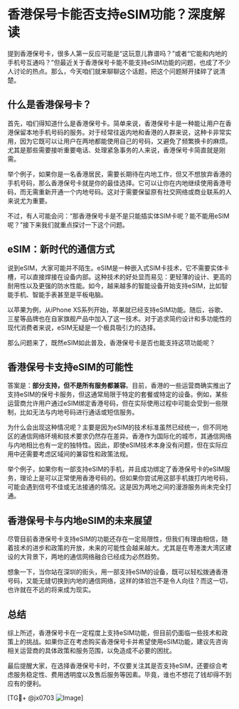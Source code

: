 # 香港保号卡能否支持eSIM功能？深度解读

提到香港保号卡，很多人第一反应可能是“这玩意儿靠谱吗？”或者“它能和内地的手机号互通吗？”但最近关于香港保号卡能不能支持eSIM功能的问题，也成了不少人讨论的热点。那么，今天咱们就来聊聊这个话题，把这个问题掰开揉碎了说清楚。

## 什么是香港保号卡？

首先，咱们得知道什么是香港保号卡。简单来说，香港保号卡是一种能让用户在香港保留本地手机号码的服务。对于经常往返内地和香港的人群来说，这种卡非常实用，因为它既可以让用户在两地都能使用自己的号码，又避免了频繁换卡的麻烦。尤其是那些需要接听重要电话、处理紧急事务的人来说，香港保号卡简直就是刚需。

举个例子，如果你是一名香港居民，需要长期待在内地工作，但又不想放弃香港的手机号码，那么香港保号卡就是你的最佳选择。它可以让你在内地继续使用香港号码，而无需重新开通一个内地号码。这对于需要保留原有社交网络或商业联系的人来说尤为重要。

不过，有人可能会问：“那香港保号卡是不是只能插实体SIM卡呢？能不能用eSIM呢？”接下来我们就重点探讨一下这个问题。

## eSIM：新时代的通信方式

说到eSIM，大家可能并不陌生。eSIM是一种嵌入式SIM卡技术，它不需要实体卡槽，可以直接焊接在设备内部。这种技术的好处显而易见：更轻薄的设计、更高的耐用性以及更强的防水性能。如今，越来越多的智能设备开始支持eSIM，比如智能手机、智能手表甚至是平板电脑。

以苹果为例，从iPhone XS系列开始，苹果就已经支持eSIM功能。随后，谷歌、三星等品牌也在自家旗舰产品中加入了这一技术。对于追求简约设计和多功能性的现代消费者来说，eSIM无疑是一个极具吸引力的选择。

那么问题来了，既然eSIM如此普及，香港保号卡是否也能支持这项功能呢？

## 香港保号卡支持eSIM的可能性

答案是：**部分支持，但不是所有服务都兼容**。目前，香港的一些运营商确实推出了支持eSIM的保号卡服务，但这通常局限于特定的套餐或特定的设备。例如，某些运营商允许用户通过eSIM绑定香港号码，但在实际使用过程中可能会受到一些限制，比如无法与内地号码进行通话或短信服务。

为什么会出现这种情况呢？主要是因为eSIM的技术标准虽然已经统一，但不同地区的通信网络环境和技术要求仍然存在差异。香港作为国际化的城市，其通信网络与内地相比也有一定的独特性。因此，即使eSIM技术本身没有问题，但在实际应用中还需要考虑区域间的兼容性和政策法规。

举个例子，如果你有一部支持eSIM的手机，并且成功绑定了香港保号卡的eSIM服务，理论上是可以正常使用香港号码的。但如果你尝试用这部手机拨打内地号码，可能会遇到信号不佳或无法接通的情况。这是因为两地之间的漫游服务尚未完全打通。

## 香港保号卡与内地eSIM的未来展望

尽管目前香港保号卡支持eSIM的功能还存在一定局限性，但我们有理由相信，随着技术的进步和政策的开放，未来的可能性会越来越大。尤其是在粤港澳大湾区建设的大背景下，两地的通信网络融合已经成为必然趋势。

想象一下，当你站在深圳的街头，用一部支持eSIM的设备，既可以轻松拨通香港号码，又能无缝切换到内地的通信网络，这样的体验岂不是令人向往？而这一切，也许就在不远的将来成为现实。

## 总结

综上所述，香港保号卡在一定程度上支持eSIM功能，但目前仍面临一些技术和政策上的挑战。如果你正在考虑购买香港保号卡并希望使用eSIM功能，建议先咨询相关运营商的具体政策和服务范围，以免造成不必要的困扰。

最后提醒大家，在选择香港保号卡时，不仅要关注其是否支持eSIM，还要综合考虑服务稳定性、费用透明度以及售后服务等因素。毕竟，谁也不想花了钱却得不到应有的便利。

[TG💪+ @jx0703 ![Image](https://github.com/user-attachments/assets/dbca1d08-cadb-493c-b0ec-ad6f7a83f270)]